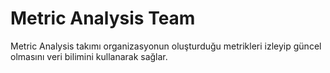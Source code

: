 # Metric Analysis Team
Metric Analysis takımı organizasyonun oluşturduğu metrikleri izleyip güncel olmasını veri bilimini kullanarak sağlar.
